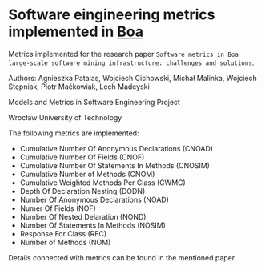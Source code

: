 # Software eingineering metrics implemented in [Boa](https://github.com/boalang)

Metrics implemented for the research paper `Software metrics in Boa large-scale software mining infrastructure: challenges and solutions`.

Authors:
Agnieszka Patalas, Wojciech Cichowski, Michał Malinka, Wojciech Stępniak, Piotr Maćkowiak, Lech Madeyski


Models and Metrics in Software Engineering Project

Wrocław University of Technology


The following metrics are implemented:

* Cumulative Number Of Anonymous Declarations (CNOAD)
* Cumulative Number Of Fields (CNOF)
* Cumulative Number Of Statements In Methods (CNOSIM) 
* Cumulative Number of Methods (CNOM)
* Cumulative Weighted Methods Per Class (CWMC)
* Depth Of Declaration Nesting (DODN)
* Number Of Anonymous Declarations (NOAD)
* Numer Of Fields (NOF)
* Number Of Nested Delaration (NOND)
* Number Of Statements In Methods (NOSIM)
* Response For Class (RFC)
* Number of Methods (NOM)

Details connected with metrics can be found in the mentioned paper.
